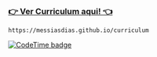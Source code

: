 
### [👉 Ver Curriculum aqui! 👈](https://messiasdias.github.io/curriculum)
`https://messiasdias.github.io/curriculum`

[![CodeTime badge](https://img.shields.io/endpoint?style=social&url=https%3A%2F%2Fapi.codetime.dev%2Fshield%3Fid%3D1495%26project%3D%26in%3D0)](https://codetime.dev)


